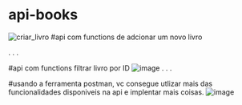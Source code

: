 # api-books

![criar_livro](https://user-images.githubusercontent.com/69704112/198034532-0343b6a0-01c6-4f29-902c-5c5a0a3de6b7.png)
#api com functions de adcionar um novo livro

.
.
.

#api com functions filtrar livro por ID
![image](https://user-images.githubusercontent.com/69704112/198034656-96c958ee-3b29-4d58-ae5b-feaf5bf12d90.png)
.
.
.

#usando a ferramenta postman, vc consegue utlizar mais das funcionalidades disponiveis na api e implentar mais coisas.
![image](https://user-images.githubusercontent.com/69704112/198035990-1d7dcd6f-d85f-47d4-9251-f4d4b9b28b17.png)
